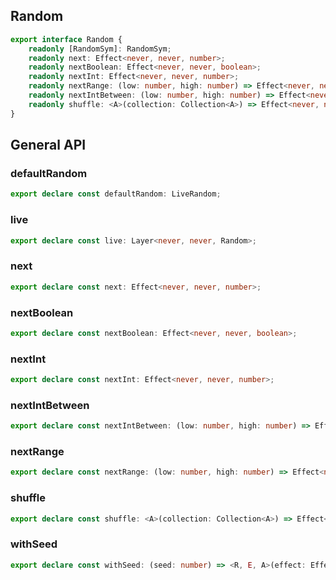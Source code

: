 ## Random

```ts
export interface Random {
    readonly [RandomSym]: RandomSym;
    readonly next: Effect<never, never, number>;
    readonly nextBoolean: Effect<never, never, boolean>;
    readonly nextInt: Effect<never, never, number>;
    readonly nextRange: (low: number, high: number) => Effect<never, never, number>;
    readonly nextIntBetween: (low: number, high: number) => Effect<never, never, number>;
    readonly shuffle: <A>(collection: Collection<A>) => Effect<never, never, Collection<A>>;
}
```

## General API

### defaultRandom

```ts
export declare const defaultRandom: LiveRandom;
```

### live

```ts
export declare const live: Layer<never, never, Random>;
```

### next

```ts
export declare const next: Effect<never, never, number>;
```

### nextBoolean

```ts
export declare const nextBoolean: Effect<never, never, boolean>;
```

### nextInt

```ts
export declare const nextInt: Effect<never, never, number>;
```

### nextIntBetween

```ts
export declare const nextIntBetween: (low: number, high: number) => Effect<never, never, number>;
```

### nextRange

```ts
export declare const nextRange: (low: number, high: number) => Effect<never, never, number>;
```

### shuffle

```ts
export declare const shuffle: <A>(collection: Collection<A>) => Effect<never, never, Collection<A>>;
```

### withSeed

```ts
export declare const withSeed: (seed: number) => <R, E, A>(effect: Effect<R, E, A>) => Effect<R, E, A>;
```

